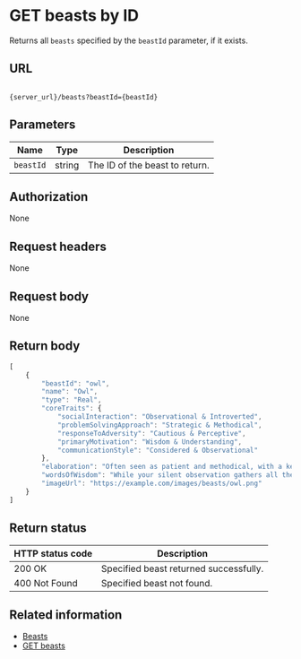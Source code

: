 # GET beasts by ID

Returns all `beasts` specified by the `beastId` parameter, if it exists.

## URL

```shell

{server_url}/beasts?beastId={beastId}
```

## Parameters

| Name | Type | Description |
| ------------- | ----------- | ----------- |
| `beastId` | string | The ID of the beast to return. |

## Authorization

None

## Request headers

None

## Request body

None

## Return body

```js
[
    {
        "beastId": "owl",
        "name": "Owl",
        "type": "Real",
        "coreTraits": {
            "socialInteraction": "Observational & Introverted",
            "problemSolvingApproach": "Strategic & Methodical",
            "responseToAdversity": "Cautious & Perceptive",
            "primaryMotivation": "Wisdom & Understanding",
            "communicationStyle": "Considered & Observational"
        },
        "elaboration": "Often seen as patient and methodical, with a keen eye for detail, preferring to watch, listen, and gather information before acting.",
        "wordsOfWisdom": "While your silent observation gathers all the secrets of the night, remember that sometimes hooting your insights is necessary for the forest to thrive.",
        "imageUrl": "https://example.com/images/beasts/owl.png"
    }
]
```

## Return status

| HTTP status code| Description |
| ------------- | ----------- |
| 200 OK| Specified beast returned successfully. |
| 400 Not Found | Specified beast not found.|

## Related information

* [Beasts](./beasts.md)
* [GET beasts](./beasts-get-beasts.md)
